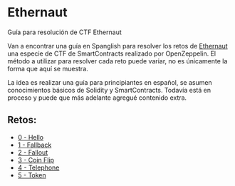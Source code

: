 # Ethernaut
Guía para resolución de CTF Ethernaut

Van a encontrar una guía en Spanglish para resolver los retos de [Ethernaut](https://ethernaut.openzeppelin.com/) una especie de CTF de SmartContracts realizado por OpenZeppelin.
El método a utilizar para resolver cada reto puede variar, no es únicamente la forma que aquí se muestra.

La idea es realizar una guía para principiantes en español, se asumen conocimientos básicos de Solidity y SmartContracts. Todavía está en proceso y puede que más adelante agregué contenido extra.

## Retos:
- [0 - Hello](https://github.com/P-Estevez/Ethernaut/commit/1ba10894323e69b0dfe5912047fd03e454a4a42b)
- [1 - Fallback](https://github.com/P-Estevez/Ethernaut/commit/ad0b4891105740cc98721a62d99af05fd9a8bdd8)
- [2 - Fallout](https://github.com/P-Estevez/Ethernaut/commit/6fdf4897edbfdf7e2d30742c09067c11a162d1b0)
- [3 - Coin Flip](https://github.com/P-Estevez/Ethernaut/commit/be1dba09fca9c710d0423465465ca8b2230a300d)
- [4 - Telephone](https://github.com/P-Estevez/Ethernaut/commit/44cc90ab7927ca58371facb73e7fa1d1a3b02a75)
- [5 - Token](https://github.com/P-Estevez/Ethernaut/commit/406e664be753976c291ea1c07a86f9192b7f770d)
